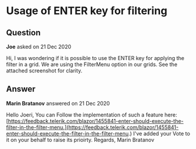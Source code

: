 # Usage of ENTER key for filtering

## Question

**Joe** asked on 21 Dec 2020

Hi, I was wondering if it is possible to use the ENTER key for applying the filter in a grid. We are using the FilterMenu option in our grids. See the attached screenshot for clarity.

## Answer

**Marin Bratanov** answered on 21 Dec 2020

Hello Joeri, You can Follow the implementation of such a feature here: [https://feedback.telerik.com/blazor/1455841-enter-should-execute-the-filter-in-the-filter-menu.](https://feedback.telerik.com/blazor/1455841-enter-should-execute-the-filter-in-the-filter-menu.) I've added your Vote to it on your behalf to raise its prioirty. Regards, Marin Bratanov
